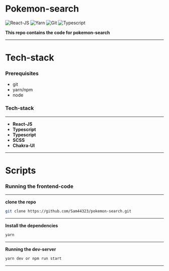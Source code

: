 # Pokemon-search

![React-JS](https://img.shields.io/badge/-ReactJS-333333?style=for-the-badge&logo=react&logoColor=61dbfb)
![Yarn](https://img.shields.io/badge/-Yarn-333333?style=for-the-badge&logo=yarn&logoColor=61dbfb)
![Git](https://img.shields.io/badge/-Git-333333?style=for-the-badge&logo=git&logoColor=61dbfb)
![Typescript](https://img.shields.io/badge/-Typescript-333333?style=for-the-badge&logo=typescript&logoColor=61dbfb)

**This repo contains the code for pokemon-search**

---

# **Tech-stack**

### Prerequisites

- git
- yarn/npm
- node

### **Tech-stack**

---

- **React-JS**
- **Typescript**
- **Typescript**
- **SCSS**
- **Chakra-UI**

---

# **Scripts**

### Running the frontend-code

---

**clone the repo**

```bash
git clone https://github.com/Sam44323/pokemon-search.git
```

---

**Install the dependencies**

```bash
yarn
```

---

**Running the dev-server**

```bash
yarn dev or npm run start
```

---
